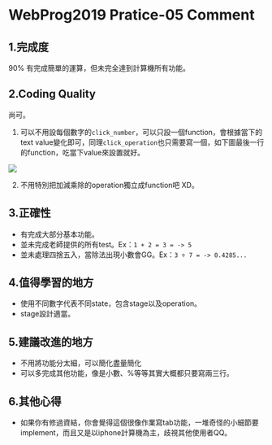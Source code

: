 # WebProg2019 Pratice-05 Comment
## 1.完成度
90% 有完成簡單的運算，但未完全達到計算機所有功能。

## 2.Coding Quality
尚可。
1. 可以不用設每個數字的``click_number``，可以只設一個function，會根據當下的text value變化即可，同理``click_operation``也只需要寫一個，如下圖最後一行的function，吃當下value來設置就好。

![](https://i.imgur.com/MwJKojy.png)


2. 不用特別把加減乘除的operation獨立成function吧 XD。

## 3.正確性
* 有完成大部分基本功能。
* 並未完成老師提供的所有test。Ex：``1 + 2 = 3 = -> 5``
* 並未處理四捨五入，當除法出現小數會GG。Ex：``3 ÷ 7 = -> 0.4285...``

## 4.值得學習的地方
* 使用不同數字代表不同state，包含stage以及operation。
* stage設計適當。


## 5.建議改進的地方
* 不用將功能分太細，可以簡化盡量簡化
* 可以多完成其他功能，像是小數、%等等其實大概都只要寫兩三行。

## 6.其他心得
* 如果你有修過資結，你會覺得這個很像作業寫tab功能，一堆奇怪的小細節要implement，而且又是以iphone計算機為主，歧視其他使用者QQ。
